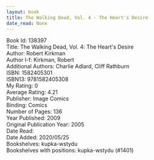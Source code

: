 ```yaml
---
layout: book
title: The Walking Dead, Vol. 4 - The Heart's Desire
date_read: None
---
```


Book Id: 138397<br />
Title: The Walking Dead, Vol. 4: The Heart's Desire<br />
Author: Robert Kirkman<br />
Author l-f: Kirkman, Robert<br />
Additional Authors: Charlie Adlard, Cliff Rathburn<br />
ISBN: 1582405301<br />
ISBN13: 9781582405308<br />
My Rating: 0<br />
Average Rating: 4.21<br />
Publisher: Image Comics<br />
Binding: Comics<br />
Number of Pages: 136<br />
Year Published: 2009<br />
Original Publication Year: 2005<br />
Date Read: <br />
Date Added: 2020/05/25<br />
Bookshelves: kupka-wstydu<br />
Bookshelves with positions: kupka-wstydu (#1401)<br />

